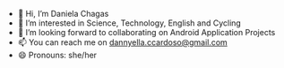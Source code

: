 - 👋 Hi, I’m Daniela Chagas
- 👀 I’m interested in Science, Technology, English and Cycling
- 💞️ I’m looking forward to collaborating on Android Application Projects
- 📫 You can reach me on dannyella.ccardoso@gmail.com
- 😄 Pronouns: she/her

<!---
devchagas-dan/devchagas-dan is a ✨ special ✨ repository because its `README.md` (this file) appears on your GitHub profile.
You can click the Preview link to take a look at your changes.
--->
